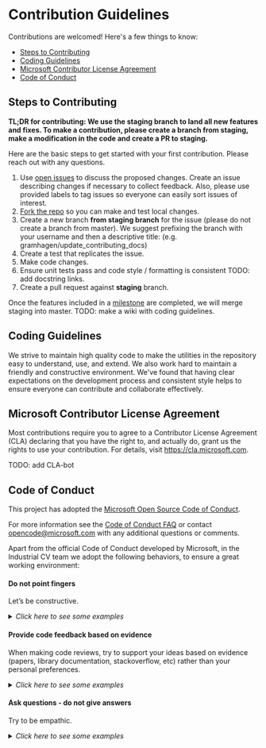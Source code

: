 # Contribution Guidelines

Contributions are welcomed! Here's a few things to know:

* [Steps to Contributing](#steps-to-contributing)
* [Coding Guidelines](#TODO)
* [Microsoft Contributor License Agreement](#microsoft-contributor-license-agreement)
* [Code of Conduct](#code-of-conduct)

## Steps to Contributing

**TL;DR for contributing: We use the staging branch to land all new features and fixes. To make a contribution, please create a branch from staging, make a modification in the code and create a PR to staging.** 

Here are the basic steps to get started with your first contribution. Please reach out with any questions.
1. Use [open issues](https://github.com/Microsoft/Industrial_CV/issues) to discuss the proposed changes. Create an issue describing changes if necessary to collect feedback. Also, please use provided labels to tag issues so everyone can easily sort issues of interest.
2. [Fork the repo](https://help.github.com/articles/fork-a-repo/) so you can make and test local changes.
3. Create a new branch **from staging branch** for the issue (please do not create a branch from master). We suggest prefixing the branch with your username and then a descriptive title: (e.g. gramhagen/update_contributing_docs)
4. Create a test that replicates the issue.
5. Make code changes.
6. Ensure unit tests pass and code style / formatting is consistent TODO: add docstring links.
7. Create a pull request against **staging** branch.

Once the features included in a [milestone](https://github.com/Microsoft/Industrial_CV/milestones) are completed, we will merge staging into master. TODO: make a wiki with coding guidelines.

## Coding Guidelines

We strive to maintain high quality code to make the utilities in the repository easy to understand, use, and extend. We also work hard to maintain a friendly and constructive environment. We've found that having clear expectations on the development process and consistent style helps to ensure everyone can contribute and collaborate effectively.

## Microsoft Contributor License Agreement

Most contributions require you to agree to a Contributor License Agreement (CLA) declaring that you have the right to, and actually do, grant us the rights to use your contribution. For details, visit https://cla.microsoft.com.

TODO: add CLA-bot

## Code of Conduct

This project has adopted the [Microsoft Open Source Code of Conduct](https://opensource.microsoft.com/codeofconduct/).

For more information see the [Code of Conduct FAQ](https://opensource.microsoft.com/codeofconduct/faq/) or contact [opencode@microsoft.com](mailto:opencode@microsoft.com) with any additional questions or comments.

Apart from the official Code of Conduct developed by Microsoft, in the Industrial CV team we adopt the following behaviors, to ensure a great working environment:

#### Do not point fingers
Let’s be constructive.

<details>
<summary><em>Click here to see some examples</em></summary>

"This method is missing docstrings" instead of "YOU forgot to put docstrings".

</details>

#### Provide code feedback based on evidence 

When making code reviews, try to support your ideas based on evidence (papers, library documentation, stackoverflow, etc) rather than your personal preferences. 

<details>
<summary><em>Click here to see some examples</em></summary>

"When reviewing this code, I saw that the Python implementation the metrics are based on classes, however, [scikit-learn](https://scikit-learn.org/stable/modules/classes.html#sklearn-metrics-metrics) and [tensorflow](https://www.tensorflow.org/api_docs/python/tf/metrics) use functions. We should follow the standard in the industry."

</details>


#### Ask questions - do not give answers
Try to be empathic. 

<details>
<summary><em>Click here to see some examples</em></summary>

* Would it make more sense if ...?
* Have you considered this ... ?

</details>


